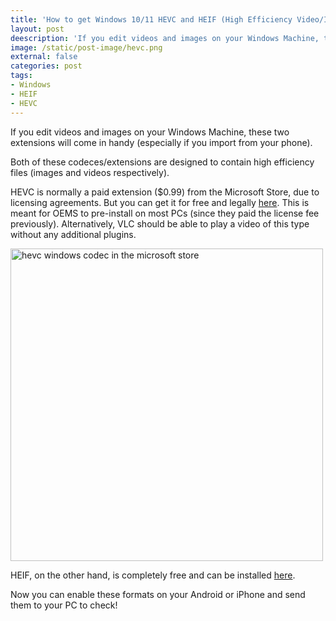 ```yaml
---
title: 'How to get Windows 10/11 HEVC and HEIF (High Efficiency Video/Image) extensions for free'
layout: post
deescription: 'If you edit videos and images on your Windows Machine, these two extensions will come in handy (especially if you import from your phone).'
image: /static/post-image/hevc.png
external: false
categories: post
tags:
- Windows
- HEIF
- HEVC
---
```


If you edit videos and images on your Windows Machine, these two extensions will come in handy (especially if you import from your phone). 

Both of these codeces/extensions are designed to contain high efficiency files (images and videos respectively). 

HEVC is normally a paid extension ($0.99) from the Microsoft Store, due to licensing agreements. But you can get it for free and legally [here](https://apps.microsoft.com/store/detail/hevc-video-extensions-from-device-manufacturer/9N4WGH0Z6VHQ). This is meant for OEMS to pre-install on most PCs (since they paid the license fee previously).
Alternatively, VLC should be able to play a video of this type without any additional plugins. 

<img src="{{ site.url }}{{ page.image }}" alt="hevc windows codec in the microsoft store" width="500" />

<!-- class="pull-right" -->


HEIF, on the other hand, is completely free and can be installed [here](https://apps.microsoft.com/store/detail/heif-image-extensions/9PMMSR1CGPWG).

Now you can enable these formats on your Android or iPhone and send them to your PC to check! 

